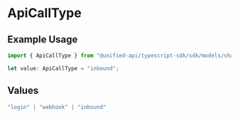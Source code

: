 # ApiCallType

## Example Usage

```typescript
import { ApiCallType } from "@unified-api/typescript-sdk/sdk/models/shared";

let value: ApiCallType = "inbound";
```

## Values

```typescript
"login" | "webhook" | "inbound"
```